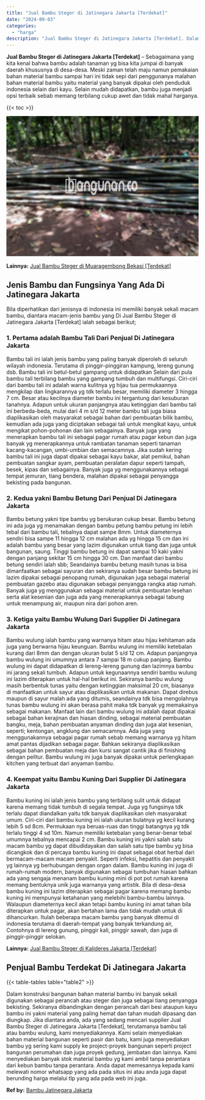 ```yaml
---
title: "Jual Bambu Steger di Jatinegara Jakarta [Terdekat]"
date: "2024-09-03"
categories: 
  - "harga"
description: "Jual Bambu Steger di Jatinegara Jakarta [Terdekat]. Dalam konstruksi bangunan bahan material bambu ini banyak sekali digunakan sebagai perancah atau steger d..."
---
```


**Jual Bambu Steger di Jatinegara Jakarta \[Terdekat\]** – Sebagaimana yang kita kenal bahwa bambu adalah tanaman yg bisa kita jumpai di banyak daerah khususnya di desa-desa. Meski zaman telah maju namun pemakaian bahan material bambu sampai hari ini tidak sepi dari penggunanya malahan bahan material bambu yaitu material yang banyak dipakai oleh penduduk indonesia selain dari kayu. Selain mudah didapatkan, bambu juga menjadi opsi terbaik sebab memang terbilang cukup awet dan tidak mahal harganya.

{{< toc >}}

![Jual Bambu Steger di Jatinegara Jakarta [Terdekat]](/images/jual-bambu-tali-27.png)

**Lainnya:** [Jual Bambu Steger di Muaragembong Bekasi \[Terdekat\]](https://bambu.bangunan.co/jual-bambu-steger-di-muaragembong-bekasi-terdekat/)

## Jenis Bambu dan Fungsinya Yang Ada Di Jatinegara Jakarta

Bila diperhatikan dari jenisnya di indonesia ini memiliki banyak sekali macam bambu, diantara macam-jenis bambu yang Di Jual Bambu Steger di Jatinegara Jakarta \[Terdekat\] ialah sebagai berikut;

### 1\. Pertama adalah Bambu Tali Dari Penjual Di Jatinegara Jakarta

Bambu tali ini ialah jenis bambu yang paling banyak diperoleh di seluruh wilayah indonesia. Terutama di pinggir-pinggiran kampung, lereng gunung dsb. Bambu tali ini betul-betul gampang untuk didapatkan Selain dari pula bambu tali terbilang bambu yang gampang tumbuh dan multifungsi. Ciri-ciri dari bambu tali ini adalah warna kulitnya yg hijau tua permukaannya mengkilap dan lingkarannya yg tdk terlalu besar, memiliki diameter 3 hingga 7 cm. Besar atau kecilnya diameter bambu ini tergantung dari kesuburan tanahnya. Adapun untuk ukuran panjangnya atau ketinggian dari bambu tali ini berbeda-beda, mulai dari 4 m s/d 12 meter bambu tali juga biasa diaplikasikan oleh masyarakat sebagai bahan dari pembuatan bilik bambu, kemudian ada juga yang diciptakan sebagai tali untuk mengikat kayu, untuk mengikat pohon-pohonan dan lain sebagainya. Banyak juga yang menerapkan bambu tali ini sebagai pagar rumah atau pagar kebun dan juga banyak yg menerapkannya untuk rambatan tanaman seperti tanaman kacang-kacangan, umbi-umbian dan semacamnya. Jika sudah kering bambu tali ini juga dapat dipakai sebagai kayu bakar, alat pemikul, bahan pembuatan sangkar ayam, pembuatan peralatan dapur seperti tampah, besek, kipas dan sebagainya. Banyak juga yg menggunakannya sebagai tempat jemuran, tiang bendera, malahan dipakai sebagai penyangga bekisting pada bangunan.

### 2\. Kedua yakni Bambu Betung Dari Penjual Di Jatinegara Jakarta

Bambu betung yakni tipe bambu yg berukuran cukup besar. Bambu betung ini ada juga yg menamakan dengan bambu petung bambu petung ini lebih tebal dari bambu tali, tebalnya dapat sampe 8mm. Untuk diameternya sendiri bisa sampe 11 hingga 12 cm malahan ada yg hingga 15 cm dan ini adalah bambu yang besar yang lazim digunakan untuk tiang dan juga untuk bangunan, saung. Tinggi bambu betung ini dapat sampai 10 kaki yakni dengan panjang sekitar 15 cm hingga 30 cm. Dan manfaat dari bambu betung sendiri ialah sbb; Seandainya bambu betung masih tunas ia bisa dimanfaatkan sebagai sayuran dan sekiranya sudah besar bambu betung ini lazim dipakai sebagai penopang rumah, digunakan juga sebagai material pembuatan gazebo atau digunakan sebagai penyangga rangka atap rumah. Banyak juga yg menggunakan sebagai material untuk pembuatan lesehan serta alat kesenian dan juga ada yang menerapkannya sebagai tabung untuk menampung air, maupun nira dari pohon aren.

### 3\. Ketiga yaitu Bambu Wulung Dari Supplier Di Jatinegara Jakarta

Bambu wulung ialah bambu yang warnanya hitam atau hijau kehitaman ada juga yang berwarna hijau keunguan. Bambu wulung ini memiliki ketebalan kurang dari 8mm dan dengan ukuran bulat 5 s/d 12 cm. Adapun panjangnya bambu wulung ini umumnya antara 7 sampai 18 m cukup panjang. Bambu wulung ini dapat didapatkan di lereng-lereng gunung dan lazimnya bambu ini jarang sekali tumbuh. Adapun untuk kegunaannya sendiri bambu wulung ini lazim diterapkan untuk hal-hal berikut ini. Sekiranya bambu wulung masih berbentuk tunas yaitu dengan ketinggian maksimal 20 cm, biasanya di manfaatkan untuk sayur atau diaplikasikan untuk makanan. Dapat direbus maupun di sayur malah ada yang ditumis, seandainya tdk bisa mengolahnya tunas bambu wulung ini akan berasa pahit maka tdk banyak yg memakainya sebagai makanan. Manfaat lain dari bambu wulung ini adalah dapat dipakai sebagai bahan kerajinan dan hiasan dinding, sebagai material pembuatan bangku, meja, bahan pembuatan anyaman dinding dan juga alat kesenian, seperti; kentongan, angklung dan semacamnya. Ada juga yang menggunakannya sebagai pagar rumah sebab memang warnanya yg hitam amat pantas dijadikan sebagai pagar. Bahkan sekiranya diaplikasikan sebagai bahan pembuatan meja dan kursi sangat cantik jika di finishing dengan pelitur. Bambu wulung ini juga banyak dipakai untuk perlengkapan kitchen yang terbuat dari anyaman bambu.

### 4\. Keempat yaitu Bambu Kuning Dari Supplier Di Jatinegara Jakarta

Bambu kuning ini ialah jenis bambu yang terbilang sulit untuk didapat karena memang tidak tumbuh di segala tempat. Juga yg fungsinya tdk terlalu dapat diandalkan yaitu tdk banyak diaplikasikan oleh masyarakat umum. Ciri-ciri dari bambu kuning ini ialah ukuran bulatnya yg kecil kurang lebih 5 sd 8cm. Permukaan nya beruas-ruas dan tinggi batangnya yg tdk terlalu tinggi 4 sd 10m. Namun memiliki ketebalan yang benar-benar tebal umumnya tebalnya mencapai 2 cm. Bambu kuning ini yakni salah satu macam bambu yg dapat dibudidayakan dan salah satu tipe bambu yg bisa dicangkok dan di percaya bambu kuning ini dapat sebagai obat herbal dari bermacam-macam macam penyakit. Seperti infeksi, hepatitis dan penyakit yg lainnya yg berhubungan dengan organ dalam. Bambu kuning ini juga di rumah-rumah modern, banyak digunakan sebagai tumbuhan hiasan bahkan ada yang sengaja menanam bambu kuning mini di pot pot rumah karena memang bentuknya unik juga warnanya yang artistik. Bila di desa-desa bambu kuning ini lazim diterapkan sebagai pagar karena memang bambu kuning ini mempunyai ketahanan yang melebihi bambu-bambu lainnya. Walaupun diameternya kecil akan tetapi bambu kuning ini amat tahan bila diterapkan untuk pagar, akan bertahan lama dan tidak mudah untuk di dihancurkan. Itulah beberapa macam bambu yang banyak ditemui di indonesia terutama di daerah-tempat yang banyak terkandung air, Contohnya di lereng gunung, pinggir kali, pinggir sawah, dan juga di pinggir-pinggir selokan.

**Lainnya:** [Jual Bambu Steger di Kalideres Jakarta \[Terdekat\]](https://bambu.bangunan.co/jual-bambu-steger-di-kalideres-jakarta-terdekat/)

## Penjual Bambu Terdekat Di Jatinegara Jakarta

{{< table-tables table="table2" >}}

Dalam konstruksi bangunan bahan material bambu ini banyak sekali digunakan sebagai perancah atau steger dan juga sebagai tiang penyangga bekisting. Sekiranya dibandingkan dengan perancah dari besi ataupun kayu bambu ini yakni material yang paling hemat dan tahan mudah dipasang dan diungkap. Jika diantara anda, ada yang sedang mencari supplier Jual Bambu Steger di Jatinegara Jakarta \[Terdekat\], terutamanya bambu tali atau bambu wulung, kami menyediakannya. Kami selain menyediakan bahan material bangunan seperti pasir dan batu, kami juga menyediakan bambu yg sering kami supply ke project-proyek bangunan seperti project bangunan perumahan dan juga proyek gedung, jembatan dan lainnya. Kami menyediakan banyak stok material bambu yg kami ambil tanpa perantara dari kebun bambu tanpa perantara. Anda dapat memesannya kepada kami melewati nomor whatsapp yang ada pada situs ini atau anda juga dapat berunding harga melalui tlp yang ada pada web ini juga.

**Ref by:** [Bambu Jatinegara Jakarta](https://id.wikipedia.org/wiki/Bambu)
